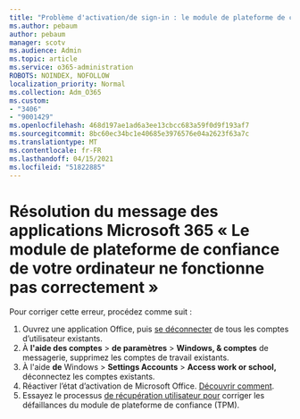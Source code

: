 ```yaml
---
title: "Problème d'activation/de sign-in : le module de plateforme de confiance a mal fonctionne"
ms.author: pebaum
author: pebaum
manager: scotv
ms.audience: Admin
ms.topic: article
ms.service: o365-administration
ROBOTS: NOINDEX, NOFOLLOW
localization_priority: Normal
ms.collection: Adm_O365
ms.custom:
- "3406"
- "9001429"
ms.openlocfilehash: 468d197ae1ad6a3ee13cbcc683a59f0d9f193af7
ms.sourcegitcommit: 8bc60ec34bc1e40685e3976576e04a2623f63a7c
ms.translationtype: MT
ms.contentlocale: fr-FR
ms.lasthandoff: 04/15/2021
ms.locfileid: "51822885"
---
```

# <a name="fixing-the-microsoft-365-apps-your-computers-trusted-platform-module-is-not-functioning-properly-message"></a>Résolution du message des applications Microsoft 365 « Le module de plateforme de confiance de votre ordinateur ne fonctionne pas correctement »

Pour corriger cette erreur, procédez comme suit :

1. Ouvrez une application Office, puis [se déconnecter](https://support.office.com/article/5a20dc11-47e9-4b6f-945d-478cb6d92071) de tous les comptes d’utilisateur existants.   
2. À **l'aide des comptes**  >  **de paramètres**  >  **Windows, & comptes** de messagerie, supprimez les comptes de travail existants. 
3. À l'aide **de** Windows  >  **Settings Accounts**  >  **Access work or school,** déconnectez les comptes existants. 
4. Réactiver l’état d’activation de Microsoft Office. [Découvrir comment](https://docs.microsoft.com/office365/troubleshoot/activation/reset-office-365-proplus-activation-state
).
5. Essayez le processus [de récupération utilisateur pour](https://docs.microsoft.com/office365/troubleshoot/administration/connection-issue-when-sign-in-office-2016#symptom-2) corriger les défaillances du module de plateforme de confiance (TPM).